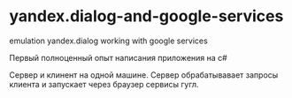 # yandex.dialog-and-google-services
emulation yandex.dialog working with google services

Первый полноценный опыт написания приложения на c#

Сервер и клинент на одной машине. Сервер обрабатывавает запросы клиента и запускает через браузер сервисы гугл.
